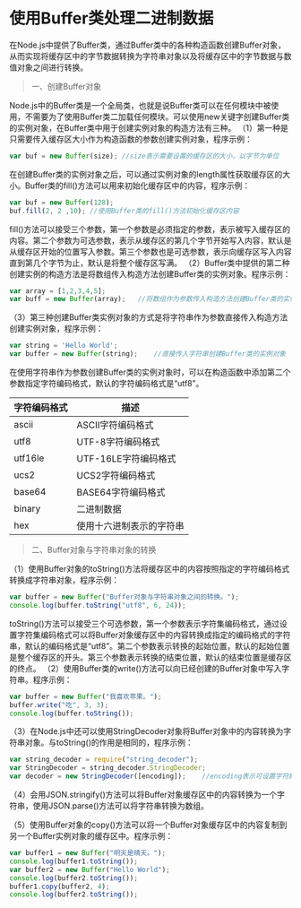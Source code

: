 # 使用Buffer类处理二进制数据

在Node.js中提供了Buffer类，通过Buffer类中的各种构造函数创建Buffer对象，从而实现将缓存区中的字节数据转换为字符串对象以及将缓存区中的字节数据与数值对象之间进行转换。

> 一、创建Buffer对象

  Node.js中的Buffer类是一个全局类，也就是说Buffer类可以在任何模块中被使用，不需要为了使用Buffer类二加载任何模块。可以使用new关键字创建Buffer类的实例对象，在Buffer类中用于创建实例对象的构造方法有三种。
   （1）第一种是只需要传入缓存区大小作为构造函数的参数创建实例对象，程序示例：



```js
var buf = new Buffer(size); //size表示需要设置的缓存区的大小，以字节为单位
```

  在创建Buffer类的实例对象之后，可以通过实例对象的length属性获取缓存区的大小。Buffer类的fill()方法可以用来初始化缓存区中的内容，程序示例：



```js
var buf = new Buffer(128);
buf.fill(2, 2 ,10); //使用Buffer类的fill()方法初始化缓存区内容
```

  fill()方法可以接受三个参数，第一个参数是必须指定的参数，表示被写入缓存区的内容。第二个参数为可选参数，表示从缓存区的第几个字节开始写入内容，默认是从缓存区开始的位置写入参数。第三个参数也是可选参数，表示向缓存区写入内容直到第几个字节为止，默认是将整个缓存区写满。
   （2）Buffer类中提供的第二种创建实例的构造方法是将数组传入构造方法创建Buffer类的实例对象。程序示例：



```js
var array = [1,2,3,4,5];
var buff = new Buffer(array);   //将数组作为参数传入构造方法创建Buffer类的实例对象
```

 （3）第三种创建Buffer类实例对象的方式是将字符串作为参数直接传入构造方法创建实例对象，程序示例：



```js
var string = 'Hello World';
var buffer = new Buffer(string);    //直接传入字符串创建Buffer类的实例对象
```

 在使用字符串作为参数创建Buffer类的实例对象时，可以在构造函数中添加第二个参数指定字符编码格式，默认的字符编码格式是“utf8”。

| 字符编码格式 | 描述                     |
| ------------ | ------------------------ |
| ascii        | ASCII字符编码格式        |
| utf8         | UTF-8字符编码格式        |
| utf16le      | UTF-16LE字符编码格式     |
| ucs2         | UCS2字符编码格式         |
| base64       | BASE64字符编码格式       |
| binary       | 二进制数据               |
| hex          | 使用十六进制表示的字符串 |

> 二、Buffer对象与字符串对象的转换

  （1）使用Buffer对象的toString()方法将缓存区中的内容按照指定的字符编码格式转换成字符串对象，程序示例：



```js
var buffer = new Buffer("Buffer对象与字符串对象之间的转换。");
console.log(buffer.toString("utf8", 6, 24));
```

 toString()方法可以接受三个可选参数，第一个参数表示字符集编码格式，通过设置字符集编码格式可以将Buffer对象缓存区中的内容转换成指定的编码格式的字符串，默认的编码格式是“utf8”。第二个参数表示转换的起始位置，默认的起始位置是整个缓存区的开头。第三个参数表示转换的结束位置，默认的结束位置是缓存区的终点。
   （2）使用Buffer类的write()方法可以向已经创建的Buffer对象中写入字符串。程序示例：



```js
var buffer = new Buffer("我喜欢苹果。");
buffer.write("吃", 3, 3);
console.log(buffer.toString());
```

（3）在Node.js中还可以使用StringDecoder对象将Buffer对象中的内容转换为字符串对象。与toString()的作用是相同的，程序示例：



```js
var string_decoder = require("string_decoder");
var StringDecoder = string_decoder.StringDecoder;
var decoder = new StringDecoder([encoding]);    //encoding表示可设置字符集编码格式
```

（4）会用JSON.stringify()方法可以将Buffer对象缓存区中的内容转换为一个字符串，使用JSON.parse()方法可以将字符串转换为数组。

（5）使用Buffer对象的copy()方法可以将一个Buffer对象缓存区中的内容复制到另一个Buffer实例对象的缓存区中。程序示例：



```js
var buffer1 = new Buffer("明天是晴天。");
console.log(buffer1.toString());
var buffer2 = new Buffer("Hello World");
console.log(buffer2.toString());
buffer1.copy(buffer2, 4);
console.log(buffer2.toString());
```



